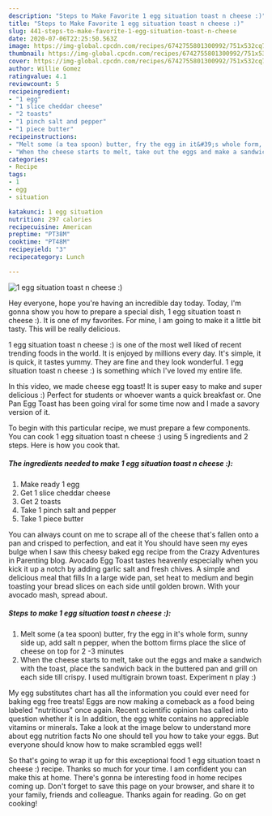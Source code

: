 ```yaml
---
description: "Steps to Make Favorite 1 egg situation toast n cheese :)"
title: "Steps to Make Favorite 1 egg situation toast n cheese :)"
slug: 441-steps-to-make-favorite-1-egg-situation-toast-n-cheese
date: 2020-07-06T22:25:50.563Z
image: https://img-global.cpcdn.com/recipes/6742755801300992/751x532cq70/1-egg-situation-toast-n-cheese-recipe-main-photo.jpg
thumbnail: https://img-global.cpcdn.com/recipes/6742755801300992/751x532cq70/1-egg-situation-toast-n-cheese-recipe-main-photo.jpg
cover: https://img-global.cpcdn.com/recipes/6742755801300992/751x532cq70/1-egg-situation-toast-n-cheese-recipe-main-photo.jpg
author: Willie Gomez
ratingvalue: 4.1
reviewcount: 5
recipeingredient:
- "1 egg"
- "1 slice cheddar cheese"
- "2 toasts"
- "1 pinch salt and pepper"
- "1 piece butter"
recipeinstructions:
- "Melt some (a tea spoon) butter, fry the egg in it&#39;s whole form, sunny side up, add salt n pepper,  when the bottom firms place the slice of cheese on top for 2 -3 minutes"
- "When the cheese starts to melt, take out the eggs and make a sandwich with the toast, place the sandwich back in the buttered pan and grill on each side till crispy. I used multigrain brown toast. Experiment n play :)"
categories:
- Recipe
tags:
- 1
- egg
- situation

katakunci: 1 egg situation 
nutrition: 297 calories
recipecuisine: American
preptime: "PT38M"
cooktime: "PT48M"
recipeyield: "3"
recipecategory: Lunch

---
```



![1 egg situation toast n cheese :)](https://img-global.cpcdn.com/recipes/6742755801300992/751x532cq70/1-egg-situation-toast-n-cheese-recipe-main-photo.jpg)

Hey everyone, hope you're having an incredible day today. Today, I'm gonna show you how to prepare a special dish, 1 egg situation toast n cheese :). It is one of my favorites. For mine, I am going to make it a little bit tasty. This will be really delicious.

1 egg situation toast n cheese :) is one of the most well liked of recent trending foods in the world. It is enjoyed by millions every day. It's simple, it is quick, it tastes yummy. They are fine and they look wonderful. 1 egg situation toast n cheese :) is something which I've loved my entire life.

In this video, we made cheese egg toast! It is super easy to make and super delicious :) Perfect for students or whoever wants a quick breakfast or. One Pan Egg Toast has been going viral for some time now and I made a savory version of it.


To begin with this particular recipe, we must prepare a few components. You can cook 1 egg situation toast n cheese :) using 5 ingredients and 2 steps. Here is how you cook that.

<!--inarticleads1-->

##### The ingredients needed to make 1 egg situation toast n cheese :):

1. Make ready 1 egg
1. Get 1 slice cheddar cheese
1. Get 2 toasts
1. Take 1 pinch salt and pepper
1. Take 1 piece butter


You can always count on me to scrape all of the cheese that&#39;s fallen onto a pan and crisped to perfection, and eat it You should have seen my eyes bulge when I saw this cheesy baked egg recipe from the Crazy Adventures in Parenting blog. Avocado Egg Toast tastes heavenly especially when you kick it up a notch by adding garlic salt and fresh chives. A simple and delicious meal that fills In a large wide pan, set heat to medium and begin toasting your bread slices on each side until golden brown. With your avocado mash, spread about. 

<!--inarticleads2-->

##### Steps to make 1 egg situation toast n cheese :):

1. Melt some (a tea spoon) butter, fry the egg in it&#39;s whole form, sunny side up, add salt n pepper,  when the bottom firms place the slice of cheese on top for 2 -3 minutes
1. When the cheese starts to melt, take out the eggs and make a sandwich with the toast, place the sandwich back in the buttered pan and grill on each side till crispy. I used multigrain brown toast. Experiment n play :)


My egg substitutes chart has all the information you could ever need for baking egg free treats! Eggs are now making a comeback as a food being labeled &#34;nutritious&#34; once again. Recent scientific opinion has called into question whether it is In addition, the egg white contains no appreciable vitamins or minerals. Take a look at the image below to understand more about egg nutrition facts No one should tell you how to take your eggs. But everyone should know how to make scrambled eggs well! 

So that's going to wrap it up for this exceptional food 1 egg situation toast n cheese :) recipe. Thanks so much for your time. I am confident you can make this at home. There's gonna be interesting food in home recipes coming up. Don't forget to save this page on your browser, and share it to your family, friends and colleague. Thanks again for reading. Go on get cooking!
